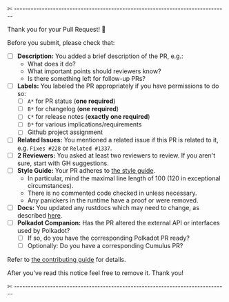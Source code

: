 

✄ -----------------------------------------------------------------------------

Thank you for your Pull Request! 🙏

Before you submit, please check that:

- [ ] **Description:** You added a brief description of the PR, e.g.:
  - What does it do?
  - What important points should reviewers know?
  - Is there something left for follow-up PRs?
- [ ] **Labels:** You labeled the PR appropriately if you have permissions to do so:
  - [ ] `A*` for PR status (**one required**)
  - [ ] `B*` for changelog (**one required**)
  - [ ] `C*` for release notes (**exactly one required**)
  - [ ] `D*` for various implications/requirements
  - [ ] Github project assignment
- [ ] **Related Issues:** You mentioned a related issue if this PR is related to it, e.g. `Fixes #228` or `Related #1337`.
- [ ] **2 Reviewers:** You asked at least two reviewers to review. If you aren't sure, start with GH suggestions.
- [ ] **Style Guide:** Your PR adheres to [the style guide](https://github.com/paritytech/substrate/blob/master/docs/STYLE_GUIDE.md).
  - In particular, mind the maximal line length of 100 (120 in exceptional circumstances).
  - There is no commented code checked in unless necessary.
  - Any panickers in the runtime have a proof or were removed.
- [ ] **Docs:** You updated any rustdocs which may need to change, as described [here](https://github.com/paritytech/substrate/blob/master/docs/DOCUMENTATION_GUIDELINES.md).
- [ ] **Polkadot Companion:** Has the PR altered the external API or interfaces used by Polkadot?
  - [ ] If so, do you have the corresponding Polkadot PR ready?
  - [ ] Optionally: Do you have a corresponding Cumulus PR?

Refer to [the contributing guide](https://github.com/paritytech/substrate/blob/master/docs/CONTRIBUTING.adoc) for details.

After you've read this notice feel free to remove it.
Thank you!

✄ -----------------------------------------------------------------------------
